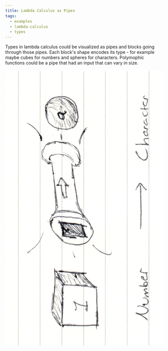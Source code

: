 ```yaml
---
title: Lambda Calculus as Pipes
tags:
  - examples
  - lambda-calculus
  - types
---
```


Types in lambda calculus could be visualized as pipes and blocks going through
those pipes. Each block's shape encodes its type - for example maybe cubes for
numbers and spheres for characters. Polymophic functions could be a pipe that
had an input that can vary in size.

![Types as Pipes and Blocks](./static/types-as-pipes.jpeg)
